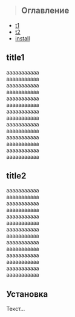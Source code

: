 > ## Оглавление  
- [t1](#title1)  
- [t2](#title2) 
- [install](#установка) 

## title1
aaaaaaaaaaa  
aaaaaaaaaaa  
aaaaaaaaaaa  
aaaaaaaaaaa  
aaaaaaaaaaa  
aaaaaaaaaaa  
aaaaaaaaaaa  
aaaaaaaaaaa  
aaaaaaaaaaa  
aaaaaaaaaaa  
aaaaaaaaaaa  
aaaaaaaaaaa  
aaaaaaaaaaa  
aaaaaaaaaaa  
## title2
aaaaaaaaaaa  
aaaaaaaaaaa  
aaaaaaaaaaa  
aaaaaaaaaaa  
aaaaaaaaaaa  
aaaaaaaaaaa  
aaaaaaaaaaa  
aaaaaaaaaaa  
aaaaaaaaaaa  
aaaaaaaaaaa  
aaaaaaaaaaa  
aaaaaaaaaaa  
aaaaaaaaaaa  
aaaaaaaaaaa  
## Установка
Текст...
